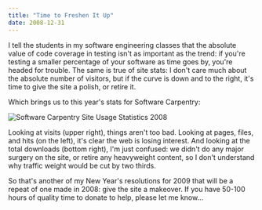 ```yaml
---
title: "Time to Freshen It Up"
date: 2008-12-31
---
```

I tell the students in my software engineering classes that the absolute value of code coverage in testing isn't as important as the trend: if you're testing a smaller percentage of your software as time goes by, you're headed for trouble. The same is true of site stats: I don't care much about the absolute number of visitors, but if the curve is down and to the right, it's time to give the site a polish, or retire it.

Which brings us to this year's stats for Software Carpentry:

<img src="@root/files/2008/12/stats.png" alt="Software Carpentry Site Usage Statistics 2008" class="centered">

Looking at visits (upper right), things aren't too bad.  Looking at pages, files, and hits (on the left), it's clear the web is losing interest.  And looking at the total downloads (bottom right), I'm just confused: we didn't do any major surgery on the site, or retire any heavyweight content, so I don't understand why traffic weight would be cut by two thirds.

So that's another of my New Year's resolutions for 2009  that will be a repeat of one made in 2008: give the site a makeover. If you have 50-100 hours of quality time to donate to help, please let me know…
